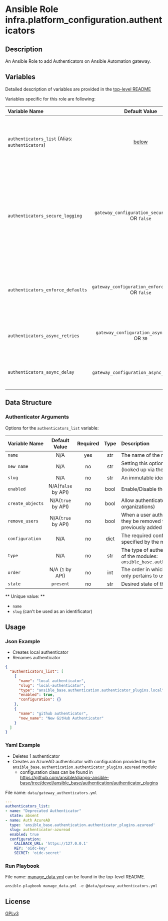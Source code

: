 # Ansible Role infra.platform_configuration.authenticators

## Description

An Ansible Role to add Authenticators on Ansible Automation gateway.

## Variables

Detailed description of variables are provided in the [top-level README](../../README.md)

Variables specific for this role are following:

| Variable Name                                           |                    Default Value                    | Required | Description                                                                                                                                                          |                                                      |
|:--------------------------------------------------------|:---------------------------------------------------:|:--------:|:---------------------------------------------------------------------------------------------------------------------------------------------------------------------|:----------------------------------------------------:|
| `authenticators_list` (Alias: `authenticators`)      |          [below](#authenticator-arguments)          |   yes    | Data structure describing your organization entries described below.                                                                                                 |        [more](../../README.md#data-variables)        |
| `authenticators_secure_logging`   |  `gateway_configuration_secure_logging` OR `false`  |    no    | Whether or not to include the sensitive organizations role tasks in the log. Set this value to `True` if you will be providing your sensitive values from elsewhere. |   [more](../../README.md#secure-logging-variables)   |
| `authenticators_enforce_defaults` | `gateway_configuration_enforce_defaults` OR `false` |    no    | Whether or not to enforce default option values on only the organizations role.                                                                                      |      [more](../../README.md#enforcing-defaults)      |
| `authenticators_async_retries`    |    `gateway_configuration_async_retries` OR `30`    |    no    | This variable sets the number of retries to attempt for the role.                                                                                                    | [more](../../README.md#asynchronous-retry-variables) |
| `authenticators_async_delay`      |     `gateway_configuration_async_delay` OR `1`      |    no    | This sets the delay between retries for the role.                                                                                                                    | [more](../../README.md#asynchronous-retry-variables) |

## Data Structure

### Authenticator Arguments

Options for the `authenticators_list` variable:

| Variable Name    |    Default Value    | Required | Type | Description                                                                                                                  |
|:-----------------|:-------------------:|:--------:|:----:|:-----------------------------------------------------------------------------------------------------------------------------|
| `name`           |         N/A         |   yes    | str  | The name of the resource                                                                                                     |
| `new_name`       |         N/A         |    no    | str  | Setting this option will change the existing name (looked up via the name field)                                             |
| `slug`           |         N/A         |    no    | str  | An immutable identifier for the authenticator                                                                                |
| `enabled`        | N/A(`false` by API) |    no    | bool | Enable/Disable the authenticator                                                                                             |
| `create_objects` | N/A(`true` by API)  |    no    | bool | Allow authenticator to create objects (users, teams, organizations)                                                          |
| `remove_users`   | N/A(`true` by API)  |    no    | bool | When a user authenticates from this source should they be removed from any other groups they were previously added to        |
| `configuration`  |         N/A         |    no    | dict | The required configuration for this source (dict keys specified by the module in 'type')                                     |
| `type`           |         N/A         |    no    | str  | The type of authentication service this is. Can be one of the modules: `ansible_base.authentication.authenticator_plugins.*` |
| `order`          |  N/A (`1` by API)   |    no    | int  | The order in which an authenticator will be tried. This only pertains to username/password authenticators                    |
| `state`          |      `present`      |    no    | str  | Desired state of the resource.                                                                                               |

** Unique value: **

- `name`
- `slug` (can't be used as an identificator)

## Usage

### Json Example

- Creates local authenticator
- Renames authenticator

```json
{
  "authenticators_list": [
    {
      "name": "local authenticator",
      "slug": "local-authenticator",
      "type": "ansible_base.authentication.authenticator_plugins.local",
      "enabled": true,
      "configuration": {}
    },
    {
      "name": "github authenticator",
      "new_name": "New GitHub Authenticator"
    }
  ]
}
```

### Yaml Example

- Deletes 1 authenticator
- Creates an AzureAD authenticator with configuration provided by the `ansible_base.authentication.authenticator_plugins.azuread` module
  - configuration class can be found in https://github.com/ansible/django-ansible-base/tree/devel/ansible_base/authentication/authenticator_plugins 

File name: `data/gateway_authenticators.yml`

```yaml
---
authenticators_list:
- name: "Deprecated Authenticator"
  state: absent
- name: Auth AzureAD
  type: 'ansible_base.authentication.authenticator_plugins.azuread'
  slug: authenticator-azuread
  enabled: true
  configuration:
    CALLBACK_URL: 'https://127.0.0.1'
    KEY: 'oidc-key'
    SECRET: 'oidc-secret'
```

### Run Playbook

File name: [manage_data.yml](../../README.md#example-ansible-playbook) can be found in the top-level README.

```shell
ansible-playbook manage_data.yml -e @data/gateway_authenticators.yml
```

## License

[GPLv3](https://github.com/ansible/aap-gateway/gateway_configuration_collection/COPYING)
